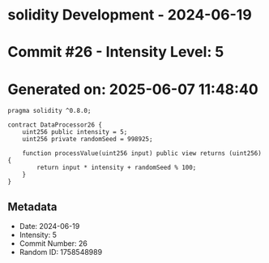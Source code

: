 ﻿# solidity Development - 2024-06-19
# Commit #26 - Intensity Level: 5
# Generated on: 2025-06-07 11:48:40
```solidity
pragma solidity ^0.8.0;

contract DataProcessor26 {
    uint256 public intensity = 5;
    uint256 private randomSeed = 998925;

    function processValue(uint256 input) public view returns (uint256) {
        return input * intensity + randomSeed % 100;
    }
}
```
## Metadata
- Date: 2024-06-19
- Intensity: 5
- Commit Number: 26
- Random ID: 1758548989
